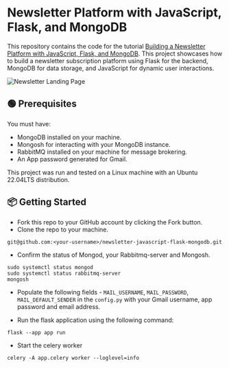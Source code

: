 # Newsletter Platform with JavaScript, Flask, and MongoDB
This repository contains the code for the tutorial [Building a Newsletter Platform with JavaScript, Flask, and MongoDB](). This project showcases how to build a newsletter subscription platform using Flask for the backend, MongoDB for data storage, and JavaScript for dynamic user interactions.

![Newsletter Landing Page](https://imgur.com/LPlS3XD.png)

## 🟢 Prerequisites

You must have:

- MongoDB installed on your machine. 
- Mongosh for interacting with your MongoDB instance. 
- RabbitMQ installed on your machine for message brokering. 
- An App password generated for Gmail.

This project was run and tested on a Linux machine with an Ubuntu 22.04LTS distribution.

## 📦 Getting Started
- Fork this repo to your GitHub account by clicking the Fork button.
- Clone the repo to your machine.

```command
git@github.com:<your-username>/newsletter-javascript-flask-mongodb.git
```

- Confirm the status of Mongod, your Rabbitmq-server and Mongosh.

```command
sudo systemctl status mongod
sudo systemctl status rabbitmq-server
mongosh 
```

- Populate the following fields - `MAIL_USERNAME`, `MAIL_PASSWORD`, `MAIL_DEFAULT_SENDER` in the `config.py` with your Gmail username, app password and email address.

- Run the flask application using the following command:

```command
flask --app app run
```

- Start the celery worker

```command
celery -A app.celery worker --loglevel=info
```
